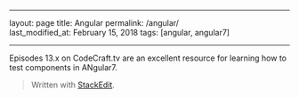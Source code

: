 
---  

layout: page
title: Angular
permalink: /angular/  
last_modified_at: February 15, 2018
tags: [angular, angular7]  

--- 

Episodes 13.x on CodeCraft.tv are an excellent resource for learning how to test components in ANgular7.

> Written with  [StackEdit](https://stackedit.io/).

<!--stackedit_data:
eyJoaXN0b3J5IjpbLTEwMjg5NTU0ODJdfQ==
-->